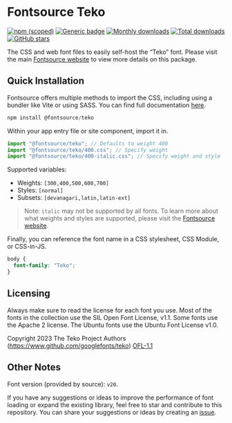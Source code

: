 # Fontsource Teko

[![npm (scoped)](https://img.shields.io/npm/v/@fontsource/teko?color=brightgreen)](https://www.npmjs.com/package/@fontsource/teko) [![Generic badge](https://img.shields.io/badge/fontsource-passing-brightgreen)](https://github.com/fontsource/fontsource) [![Monthly downloads](https://badgen.net/npm/dm/@fontsource/teko)](https://github.com/fontsource/fontsource) [![Total downloads](https://badgen.net/npm/dt/@fontsource/teko)](https://github.com/fontsource/fontsource) [![GitHub stars](https://img.shields.io/github/stars/fontsource/fontsource.svg?style=social&label=Star)](https://github.com/fontsource/fontsource/stargazers)

The CSS and web font files to easily self-host the “Teko” font. Please visit the main [Fontsource website](https://fontsource.org/fonts/teko) to view more details on this package.

## Quick Installation

Fontsource offers multiple methods to import the CSS, including using a bundler like Vite or using SASS. You can find full documentation [here](https://fontsource.org/docs/getting-started/introduction).

```javascript
npm install @fontsource/teko
```

Within your app entry file or site component, import it in.

```javascript
import "@fontsource/teko"; // Defaults to weight 400
import "@fontsource/teko/400.css"; // Specify weight
import "@fontsource/teko/400-italic.css"; // Specify weight and style
```

Supported variables:
- Weights: `[300,400,500,600,700]`
- Styles: `[normal]`
- Subsets: `[devanagari,latin,latin-ext]`

> Note: `italic` may not be supported by all fonts. To learn more about what weights and styles are supported, please visit the [Fontsource website](https://fontsource.org/fonts/teko).

Finally, you can reference the font name in a CSS stylesheet, CSS Module, or CSS-in-JS.

```css
body {
  font-family: "Teko";
}
```

## Licensing
Always make sure to read the license for each font you use. Most of the fonts in the collection use the SIL Open Font License, v1.1. Some fonts use the Apache 2 license. The Ubuntu fonts use the Ubuntu Font License v1.0.

Copyright 2023 The Teko Project Authors (https://www.github.com/googlefonts/teko)
[OFL-1.1](http://scripts.sil.org/OFL)

## Other Notes
Font version (provided by source): `v20`.

If you have any suggestions or ideas to improve the performance of font loading or expand the existing library, feel free to star and contribute to this repository. You can share your suggestions or ideas by creating an [issue](https://github.com/fontsource/fontsource/issues).